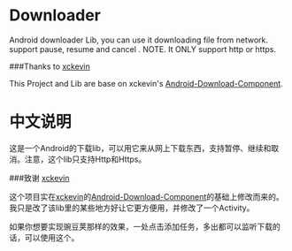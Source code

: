 Downloader
==========

Android downloader Lib, you can use it  downloading file from network. support pause, resume and cancel . NOTE. It ONLY support http or https.

###Thanks to 
[xckevin](https://github.com/xckevin)

This Project and Lib are base on xckevin's [Android-Download-Component](https://github.com/xckevin/Android-Download-Component).

中文说明
=======

这是一个Android的下载lib，可以用它来从网上下载东西，支持暂停、继续和取消。注意，这个lib只支持Http和Https。

###致谢
[xckevin](https://github.com/xckevin)

这个项目实在[xckevin](https://github.com/xckevin)的[Android-Download-Component](https://github.com/xckevin/Android-Download-Component)的基础上修改而来的。
我只是改了该lib里的某些地方好让它更方便用，并修改了一个Activity。

如果你想要实现豌豆荚那样的效果，一处点击添加任务，多出都可以监听下载的话，可以使用这个。
